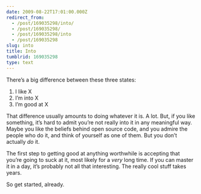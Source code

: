 ```yaml
---
date: 2009-08-22T17:01:00.000Z
redirect_from:
  - /post/169035298/into/
  - /post/169035298/
  - /post/169035298/into
  - /post/169035298
slug: into
title: Into
tumblrid: 169035298
type: text
---
```

<p>There&rsquo;s a big difference between these three states:</p>

<ol><li>I like X</li>
<li>I&rsquo;m into X</li>
<li>I&rsquo;m good at X</li>
</ol><p>That difference usually amounts to doing whatever it is.  A lot.  But, if you like something, it&rsquo;s hard to admit you&rsquo;re not really into it in any meaningful way.  Maybe you like the beliefs behind open source code, and you admire the people who do it, and think of yourself as one of them.  But you don&rsquo;t actually <em>do</em> it.</p>

<p>The first step to getting good at anything worthwhile is accepting that you&rsquo;re going to suck at it, most likely for a <em>very</em> long time.  If you can master it in a day, it&rsquo;s probably not all that interesting.  The really cool stuff takes years.</p>

<p>So get started, already.</p>

